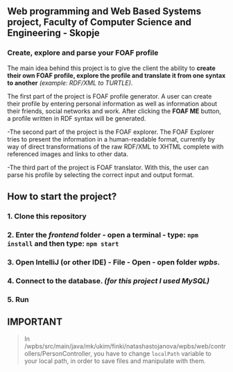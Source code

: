 ## Web programming and Web Based Systems project, Faculty of Computer Science and Engineering - Skopje

### Create, explore and parse your FOAF profile

  The main idea behind this project is to give the client the ability to **create their own FOAF profile, explore the profile and translate it from one syntax to another**  *(example: RDF/XML to TURTLE)*.

  The first part of the project is FOAF profile generator. A user can create their profile by entering personal information as well as information about their friends, social networks and work.
After clicking the **FOAF ME** button, a profile written in RDF syntax will be generated.

-The second part of the project is the FOAF explorer. The FOAF Explorer tries to present the information in a human-readable format, currently by way of direct transformations of the raw RDF/XML to XHTML complete with referenced images and links to other data.

-The third part of the project is FOAF translator. With this, the user can parse his profile by selecting the correct input and output format.

## How to start the project?
### 1. Clone this repository
### 2. Enter the *frontend* folder - open a terminal - type: `npm install`  and then type: `npm start`
### 3. Open IntelliJ (or other IDE) - File - Open - open folder *wpbs*.
### 4. Connect to the database. *(for this project I used MySQL)*
### 5. Run






## **IMPORTANT**
> In /wpbs/src/main/java/mk/ukim/finki/natashastojanova/wpbs/web/controllers/PersonController,
> you have to change `localPath` variable to your local path, in order to save files and manipulate with them.
